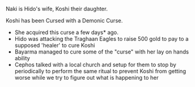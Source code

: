 Naki is Hido's wife, Koshi their daughter.
  
Koshi has been Cursed with a Demonic Curse.
- She acquired this curse a few days* ago.
- Hido was attacking the Traghaan Eagles to raise 500 gold to pay to a supposed 'healer' to cure Koshi
- Bayarma managed to cure some of the "curse" with her lay on hands ability
- Cephos talked with a local church and setup for them to stop by periodically to perform the same ritual to prevent Koshi from getting worse while we try to figure out what is happening to her